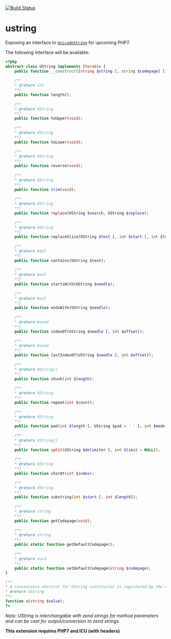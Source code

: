 [![Build Status](https://travis-ci.org/krakjoe/ustring.svg?branch=master)](https://travis-ci.org/krakjoe/ustring)

ustring
=======

Exposing an interface to [`UnicodeString`](http://icu-project.org/apiref/icu4c/classicu_1_1UnicodeString.html) for upcoming PHP7.

The following interface will be available:

```php
<?php
abstract class UString implements Iterable {
    public function __construct([string $string [, string $codepage] ]);
    
    /** 
    * @return int
    **/
    public function length();
    
    /** 
    * @return UString
    **/
    public function toUpper(void);
    
    /** 
    * @return UString
    **/
    public function toLower(void);
    
    /** 
    * @return UString
    **/
    public function reverse(void);
    
    /**
    * @return UString
    **/
    public function trim(void);
    
    /**
    * @return UString
    **/
    public function replace(UString $search, UString $replace);
    
    /**
    * @return UString
    **/
    public function replaceSlice(UString $text [, int $start [, int $length]])
    
    /**
    * @return bool
    **/
    public function contains(UString $text);
    
    /**
    * @return bool
    **/
    public function startsWith(UString $needle);
    
    /**
    * @return bool
    **/
    public function endsWith(UString $needle);
    
    /**
    * @return mixed
    **/
    public function indexOf(UString $needle [, int $offset]);
    
    /**
    * @return mixed
    **/
    public function lastIndexOf(UString $needle [, int $offset]);
    
    /**
    * @return UString[]
    **/
    public function chunk(int $length);
    
    /**
    * @return UString
    **/
    public function repeat(int $count);
    
    /**
    * @return UString
    **/
    public function pad(int $length [, UString $pad = ' ' [, int $mode = STR_PAD_RIGHT ] ]);
    
    /**
    * @return UString[]
    **/
    public function split(UString $delimiter [, int $limit = NULL]);
    
    /**
    * @return UString
    **/
    public function charAt(int $index);
    
    /**
    * @return UString
    **/
    public function substring(int $start [, int $length]);
    
    /**
    * @return string
    **/
    public function getCodepage(void);
    
    /**
    * @return string
    **/
    public static function getDefaultCodepage();
    
    /**
    * @return void
    **/
    public static function setDefaultCodepage(string $codepage);
}

/**
* A convenience shortcut for UString constructor is registered by the extension
* @return UString
**/
function u(string $value);
?>
```

*Note: UString is interchangable with zend strings for method parameters and can be cast for output/conversion to zend strings*

**This extension requires PHP7 and ICU (with headers)**
